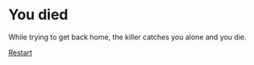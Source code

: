 # You died

While trying to get back home, the killer catches you alone and you die. 

[Restart](../README.md)
